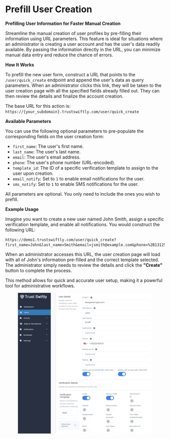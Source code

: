 # Prefill User Creation

**Prefilling User Information for Faster Manual Creation**

Streamline the manual creation of user profiles by pre-filling their information using URL parameters. This feature is ideal for situations where an administrator is creating a user account and has the user's data readily available. By passing the information directly in the URL, you can minimize manual data entry and reduce the chance of errors.

**How It Works**

To prefill the new user form, construct a URL that points to the `/user/quick_create` endpoint and append the user's data as query parameters. When an administrator clicks this link, they will be taken to the user creation page with all the specified fields already filled out. They can then review the details and finalize the account creation.

The base URL for this action is:
`https://{your_subdomain}.trustswiftly.com/user/quick_create`

**Available Parameters**

You can use the following optional parameters to pre-populate the corresponding fields on the user creation form:

* `first_name`: The user's first name.
* `last_name`: The user's last name.
* `email`: The user's email address.
* `phone`: The user's phone number (URL-encoded).
* `template_id`: The ID of a specific verification template to assign to the user upon creation.
* `email_notify`: Set to `1` to enable email notifications for the user.
* `sms_notify`: Set to `1` to enable SMS notifications for the user.

All parameters are optional. You only need to include the ones you wish to prefill.

**Example Usage**

Imagine you want to create a new user named John Smith, assign a specific verification template, and enable all notifications. You would construct the following URL:

```
https://demo1.trustswiftly.com/user/quick_create?first_name=John&last_name=Smith&email=jsmith@example.com&phone=%2B13125551234&template_id=tmpl_MQ&email_notify=1&sms_notify=1
```

When an administrator accesses this URL, the user creation page will load with all of John's information pre-filled and the correct template selected. The administrator simply needs to review the details and click the **"Create"** button to complete the process.

This method allows for quick and accurate user setup, making it a powerful tool for administrative workflows.

<figure><img src="../.gitbook/assets/image (4) (1) (1).png" alt=""><figcaption></figcaption></figure>
